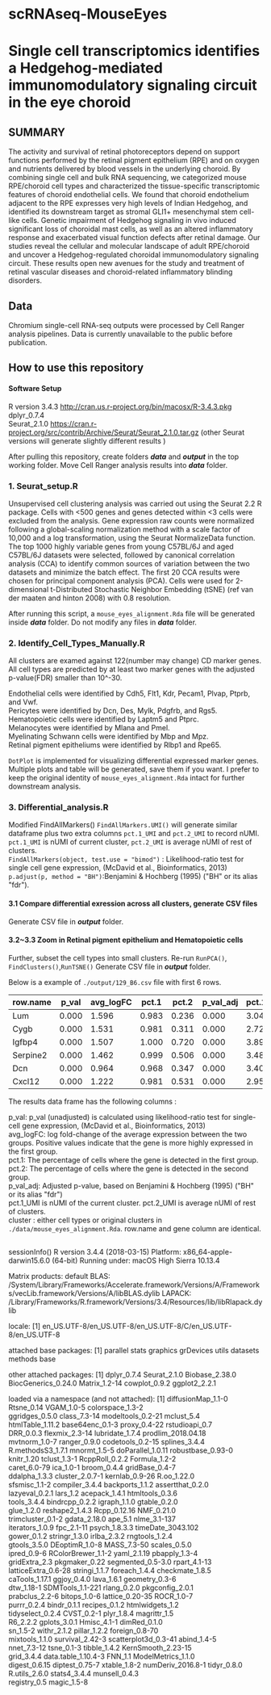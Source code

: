 # scRNAseq-MouseEyes
# Single cell transcriptomics identifies a Hedgehog-mediated immunomodulatory signaling circuit in the eye choroid

## SUMMARY
The activity and survival of retinal photoreceptors depend on support functions performed by the retinal pigment epithelium (RPE) and on oxygen and nutrients delivered by blood vessels in the underlying choroid. By combining single cell and bulk RNA sequencing, we categorized mouse RPE/choroid cell types and characterized the tissue-specific transcriptomic features of choroid endothelial cells. We found that choroid endothelium adjacent to the RPE expresses very high levels of Indian Hedgehog, and identified its downstream target as stromal GLI1+ mesenchymal stem cell-like cells. Genetic impairment of Hedgehog signaling in vivo induced significant loss of choroidal mast cells, as well as an altered inflammatory response and exacerbated visual function defects after retinal damage. Our studies reveal the cellular and molecular landscape of adult RPE/choroid and uncover a Hedgehog-regulated choroidal immunomodulatory signaling circuit. These results open new avenues for the study and treatment of retinal vascular diseases and choroid-related inflammatory blinding disorders.

## Data
Chromium single-cell RNA-seq outputs were processed by Cell Ranger analysis pipelines. Data is currently unavailable to the public before publication.

## How to use this repository

#### Software Setup
R version 3.4.3 http://cran.us.r-project.org/bin/macosx/R-3.4.3.pkg <br />
dplyr_0.7.4 <br />
Seurat_2.1.0 https://cran.r-project.org/src/contrib/Archive/Seurat/Seurat_2.1.0.tar.gz (other Seurat versions will generate slightly different results )<br />

After pulling this repository, create folders **_data_** and **_output_** in the top working folder.
Move Cell Ranger analysis results into **_data_** folder.

### 1. Seurat_setup.R
Unsupervised cell clustering analysis was carried out using the Seurat 2.2 R package. Cells with <500 genes and genes detected within <3 cells were excluded from the analysis. Gene expression raw counts were normalized following a global-scaling normalization method with a scale factor of 10,000 and a log transformation, using the Seurat NormalizeData function. The top 1000 highly variable genes from young C57BL/6J and aged C57BL/6J datasets were selected, followed by canonical correlation analysis (CCA) to identify common sources of variation between the two datasets and minimize the batch effect. The first 20 CCA results were chosen for principal component analysis (PCA). Cells were used for 2-dimensional t-Distributed Stochastic Neighbor Embedding (tSNE) (ref van der maaten and hinton 2008) with 0.8 resolution.

 After running this script, a `mouse_eyes_alignment.Rda` file will be generated inside **_data_** folder.
 Do not modify any files in **_data_** folder.
 
 
### 2. Identify_Cell_Types_Manually.R
All clusters are examed against 122(number may change) CD marker genes.
All cell types are predicted by at least two marker genes with the adjusted p-value(FDR) smaller than 10^-30.

Endothelial cells were identified by Cdh5, Flt1, Kdr, Pecam1, Plvap, Ptprb, and Vwf.<br />
Pericytes were identified by Dcn, Des, Mylk, Pdgfrb, and Rgs5.<br />
Hematopoietic cells were identified by Laptm5 and Ptprc.<br />
Melanocytes were identified by Mlana and Pmel.<br />
Myelinating Schwann cells were identified by Mbp and Mpz.<br />
Retinal pigment epitheliums were identified by Rlbp1 and Rpe65.<br />

`DotPlot` is implemented for visualizing differential expressed marker genes.
Multiple plots and table will be generated, save them if you want. I prefer to keep the original identity of `mouse_eyes_alignment.Rda` intact for further downstream analysis.

### 3. Differential_analysis.R
Modified FindAllMarkers() `FindAllMarkers.UMI()` will generate similar dataframe plus two extra columns `pct.1_UMI` and `pct.2_UMI` to record nUMI. `pct.1_UMI` is nUMI of current cluster, `pct.2_UMI` is average nUMI of rest of clusters.<br />
`FindAllMarkers(object, test.use = "bimod")` : Likelihood-ratio test for single cell gene expression, (McDavid et al., Bioinformatics, 2013)<br />
`p.adjust(p, method = "BH")`:Benjamini & Hochberg (1995) ("BH" or its alias "fdr").<br />

#### 3.1 Compare differential exression across all clusters, generate CSV files
Generate CSV file in **_output_** folder.

#### 3.2~3.3 Zoom in Retinal pigment epithelium and Hematopoietic cells
Further, subset the cell types into small clusters.
Re-run `RunPCA()`, `FindClusters()`,`RunTSNE()`
Generate CSV file in **_output_** folder.

Below is a example of `./output/129_B6.csv` file with first 6 rows.

| row.name |   p_val | avg_logFC |  pct.1 |  pct.2 | p_val_adj |  pct.1_UMI |  pct.2_UMI |  cluster | gene
| -----    | ------  | -------- | ----  | ----- | ------- | ------- | ------| --- | --- |
| Lum    | 0.000 | 1.596 | 0.983 | 0.236 | 0.000 | 3.048 | 0.567 | 0)Pericytes | Lum
| Cygb    | 0.000 | 1.531 | 0.981 | 0.311 | 0.000 | 2.721 | 0.651 | 0)Pericytes | Cygb
| Igfbp4 | 0.000 | 1.507 | 1.000 | 0.720 | 0.000 | 3.897 | 1.773 | 0)Pericytes | Igfbp4
| Serpine2 | 0.000 | 1.462 | 0.999 | 0.506 | 0.000 | 3.488 | 1.191 | 0)Pericytes | Serpine2
| Dcn | 0.000 | 0.964 | 0.968 | 0.347 | 0.000 | 3.400 | 0.983 | 0)Pericytes | Dcn
| Cxcl12 | 0.000 | 1.222 | 0.981 | 0.531 | 0.000 | 2.957 | 1.148 | 0)Pericytes | Cxcl12


The results data frame has the following columns :

p_val: p_val (unadjusted) is calculated using likelihood-ratio test for single-cell gene expression, (McDavid et al., Bioinformatics, 2013) <br />
avg_logFC: log fold-change of the average expression between the two groups. Positive values indicate that the gene is more highly expressed in the first group.<br />
pct.1: The percentage of cells where the gene is detected in the first group.<br />
pct.2: The percentage of cells where the gene is detected in the second group.<br />
p_val_adj: Adjusted p-value, based on Benjamini & Hochberg (1995) ("BH" or its alias "fdr")<br />
pct.1_UMI is nUMI of the current cluster.
pct.2_UMI is average nUMI of rest of clusters.<br />
cluster : either cell types or original clusters in `./data/mouse_eyes_alignment.Rda`.
row.name and gene column are identical.<br />

##  
sessionInfo()
R version 3.4.4 (2018-03-15)
Platform: x86_64-apple-darwin15.6.0 (64-bit)
Running under: macOS High Sierra 10.13.4

Matrix products: default
BLAS: /System/Library/Frameworks/Accelerate.framework/Versions/A/Frameworks/vecLib.framework/Versions/A/libBLAS.dylib
LAPACK: /Library/Frameworks/R.framework/Versions/3.4/Resources/lib/libRlapack.dylib

locale:
[1] en_US.UTF-8/en_US.UTF-8/en_US.UTF-8/C/en_US.UTF-8/en_US.UTF-8

attached base packages:
[1] parallel  stats     graphics  grDevices utils     datasets  methods   base     

other attached packages:
[1] dplyr_0.7.4         Seurat_2.1.0        Biobase_2.38.0      BiocGenerics_0.24.0 Matrix_1.2-14       cowplot_0.9.2       ggplot2_2.2.1      

loaded via a namespace (and not attached):
  [1] diffusionMap_1.1-0   Rtsne_0.14           VGAM_1.0-5           colorspace_1.3-2    
  ggridges_0.5.0       class_7.3-14         modeltools_0.2-21    mclust_5.4          
  htmlTable_1.11.2     base64enc_0.1-3      proxy_0.4-22         rstudioapi_0.7      
  DRR_0.0.3            flexmix_2.3-14       lubridate_1.7.4      prodlim_2018.04.18  
  mvtnorm_1.0-7        ranger_0.9.0         codetools_0.2-15     splines_3.4.4       
  R.methodsS3_1.7.1    mnormt_1.5-5         doParallel_1.0.11    robustbase_0.93-0   
  knitr_1.20           tclust_1.3-1         RcppRoll_0.2.2       Formula_1.2-2       
  caret_6.0-79         ica_1.0-1            broom_0.4.4          gridBase_0.4-7      
  ddalpha_1.3.3        cluster_2.0.7-1      kernlab_0.9-26       R.oo_1.22.0         
  sfsmisc_1.1-2        compiler_3.4.4       backports_1.1.2      assertthat_0.2.0    
  lazyeval_0.2.1       lars_1.2             acepack_1.4.1        htmltools_0.3.6     
  tools_3.4.4          bindrcpp_0.2.2       igraph_1.1.0         gtable_0.2.0        
  glue_1.2.0           reshape2_1.4.3       Rcpp_0.12.16         NMF_0.21.0          
  trimcluster_0.1-2    gdata_2.18.0         ape_5.1              nlme_3.1-137        
  iterators_1.0.9      fpc_2.1-11           psych_1.8.3.3        timeDate_3043.102   
  gower_0.1.2          stringr_1.3.0        irlba_2.3.2          rngtools_1.2.4      
  gtools_3.5.0         DEoptimR_1.0-8       MASS_7.3-50          scales_0.5.0        
  ipred_0.9-6          RColorBrewer_1.1-2   yaml_2.1.19          pbapply_1.3-4       
  gridExtra_2.3        pkgmaker_0.22        segmented_0.5-3.0    rpart_4.1-13        
  latticeExtra_0.6-28  stringi_1.1.7        foreach_1.4.4        checkmate_1.8.5     
  caTools_1.17.1       ggjoy_0.4.0          lava_1.6.1           geometry_0.3-6      
  dtw_1.18-1           SDMTools_1.1-221     rlang_0.2.0          pkgconfig_2.0.1     
  prabclus_2.2-6       bitops_1.0-6         lattice_0.20-35      ROCR_1.0-7          
  purrr_0.2.4          bindr_0.1.1          recipes_0.1.2        htmlwidgets_1.2     
 tidyselect_0.2.4     CVST_0.2-1           plyr_1.8.4           magrittr_1.5        
 R6_2.2.2             gplots_3.0.1         Hmisc_4.1-1          dimRed_0.1.0        
 sn_1.5-2             withr_2.1.2          pillar_1.2.2         foreign_0.8-70      
 mixtools_1.1.0       survival_2.42-3      scatterplot3d_0.3-41 abind_1.4-5         
 nnet_7.3-12          tsne_0.1-3           tibble_1.4.2         KernSmooth_2.23-15  
 grid_3.4.4           data.table_1.10.4-3  FNN_1.1              ModelMetrics_1.1.0  
 digest_0.6.15        diptest_0.75-7       xtable_1.8-2         numDeriv_2016.8-1
 tidyr_0.8.0          R.utils_2.6.0        stats4_3.4.4         munsell_0.4.3    
 registry_0.5         magic_1.5-8
